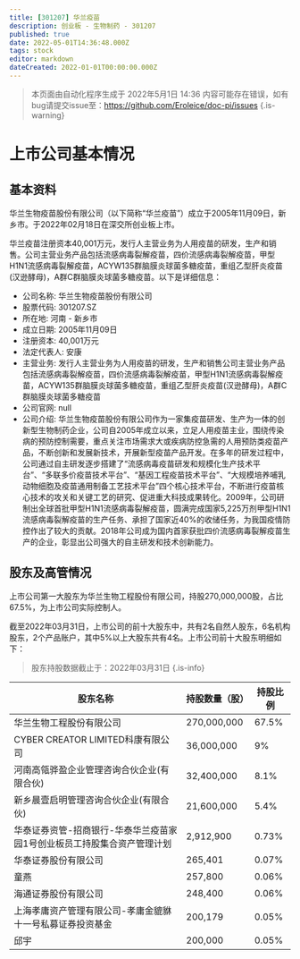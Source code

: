 ```yaml
---
title: [301207] 华兰疫苗
description: 创业板 - 生物制药 - 301207
published: true
date: 2022-05-01T14:36:48.000Z
tags: stock
editor: markdown
dateCreated: 2022-01-01T00:00:00.000Z
---
```


> 本页面由自动化程序生成于 2022年5月1日 14:36
> 内容可能存在错误，如有bug请提交issue至：https://github.com/Eroleice/doc-pi/issues
{.is-warning}

# 上市公司基本情况

## 基本资料

华兰生物疫苗股份有限公司（以下简称“华兰疫苗”）成立于2005年11月09日，新乡市。于2022年02月18日在深交所创业板上市。

华兰疫苗注册资本40,001万元，发行人主营业务为人用疫苗的研发，生产和销售。公司主营业务产品包括流感病毒裂解疫苗，四价流感病毒裂解疫苗，甲型H1N1流感病毒裂解疫苗，ACYW135群脑膜炎球菌多糖疫苗，重组乙型肝炎疫苗(汉逊酵母)，A群C群脑膜炎球菌多糖疫苗。以下是详细信息：

- 公司名称: 华兰生物疫苗股份有限公司
- 股票代码: 301207.SZ
- 所在地: 河南 - 新乡市
- 成立日期: 2005年11月09日
- 注册资本: 40,001万元
- 法定代表人: 安康
- 主营业务: 发行人主营业务为人用疫苗的研发，生产和销售公司主营业务产品包括流感病毒裂解疫苗，四价流感病毒裂解疫苗，甲型H1N1流感病毒裂解疫苗，ACYW135群脑膜炎球菌多糖疫苗，重组乙型肝炎疫苗(汉逊酵母)，A群C群脑膜炎球菌多糖疫苗
- 公司官网: null
- 公司介绍: 华兰生物疫苗股份有限公司作为一家集疫苗研发、生产为一体的创新型生物制药企业，公司自2005年成立以来，立足人用疫苗主业，围绕传染病的预防控制需要，重点关注市场需求大或疾病防控急需的人用预防类疫苗产品，不断创新和发展新技术，开展新型疫苗产品开发。在多年的研发过程中，公司通过自主研发逐步搭建了“流感病毒疫苗研发和规模化生产技术平台”、“多联多价疫苗技术平台”、“基因工程疫苗技术平台”、“大规模培养哺乳动物细胞及疫苗通用制备工艺技术平台”四个核心技术平台，不断进行疫苗核心技术的攻关和关键工艺的研究、促进重大科技成果转化。2009年，公司研制出全球首批甲型H1N1流感病毒裂解疫苗，圆满完成国家5,225万剂甲型H1N1流感病毒裂解疫苗的生产任务、承担了国家近40%的收储任务，为我国疫情防控作出了较大的贡献。2018年公司成为国内首家获批四价流感病毒裂解疫苗生产的企业，彰显出公司强大的自主研发和技术创新能力。


## 股东及高管情况

上市公司第一大股东为华兰生物工程股份有限公司，持股270,000,000股，占比67.5%，为上市公司实际控制人。

截至2022年03月31日，上市公司的前十大股东中，共有2名自然人股东，6名机构股东，2个产品账户，其中5%以上大股东共有4名。上市公司前十大股东明细如下：

> 股东持股数据截止于：2022年03月31日
{.is-info}

| 股东名称 | 持股数量（股） | 持股比例 |
| --- | --- | --- |
| 华兰生物工程股份有限公司 | 270,000,000 | 67.5% |
| CYBER CREATOR LIMITED科康有限公司 | 36,000,000 | 9% |
| 河南高瓴骅盈企业管理咨询合伙企业(有限合伙) | 32,400,000 | 8.1% |
| 新乡晨壹启明管理咨询合伙企业(有限合伙) | 21,600,000 | 5.4% |
| 华泰证券资管-招商银行-华泰华兰疫苗家园1号创业板员工持股集合资产管理计划 | 2,912,900 | 0.73% |
| 华泰证券股份有限公司 | 265,401 | 0.07% |
| 童燕 | 257,800 | 0.06% |
| 海通证券股份有限公司 | 248,400 | 0.06% |
| 上海孝庸资产管理有限公司-孝庸金貔貅十一号私募证券投资基金 | 200,179 | 0.05% |
| 邱宇 | 200,000 | 0.05% |




